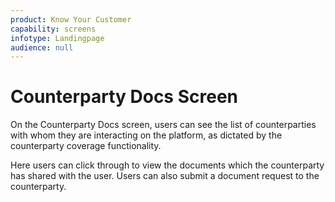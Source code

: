 ```yaml
---
product: Know Your Customer
capability: screens
infotype: Landingpage
audience: null
---
```



# Counterparty Docs Screen


On the Counterparty Docs screen, users can see the list of counterparties with whom they are interacting on the platform, as dictated by the counterparty coverage functionality.


Here users can click through to view the documents which the counterparty has shared with the user. Users can also submit a document request to the counterparty.


<!--stackedit_data:
eyJoaXN0b3J5IjpbLTE3MjUyNTcxNjVdfQ==
-->
